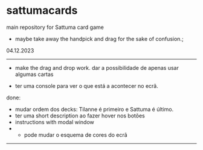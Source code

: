 # sattumacards
main repository for Sattuma card game


 - maybe take away the handpick and drag for the sake of confusion.;

04.12.2023
________________________

- make the drag and drop work. dar a possibilidade de apenas usar algumas cartas

- ter uma console para ver o que está a acontecer no ecrã.

done:
- mudar ordem dos decks: Tilanne é primeiro e Sattuma é último.
- ter uma short description ao fazer hover nos botões
- instructions with modal window
- - pode mudar o esquema de cores do ecrã
___________________________________________________